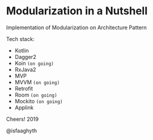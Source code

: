 # Modularization in a Nutshell
Implementation of Modularization on Architecture Pattern

Tech stack:

- Kotlin
- Dagger2
- Koin `(on going)`
- RxJava2
- MVP
- MVVM `(on going)`
- Retrofit
- Room `(on going)`
- Mockito `(on going)`
- Applink


Cheers! 2019

@isfaaghyth

